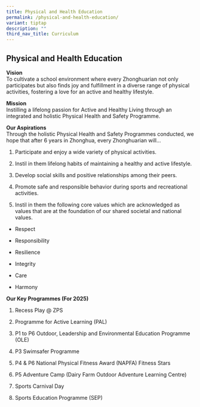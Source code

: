 ```yaml
---
title: Physical and Health Education
permalink: /physical-and-health-education/
variant: tiptap
description: ""
third_nav_title: Curriculum
---
```

<h2><strong>Physical and Health Education</strong></h2>
<p><strong>Vision</strong> 
<br>To cultivate a school environment where every Zhonghuarian not only participates
but also finds joy and fulfillment in a diverse range of physical activities,
fostering a love for an active and healthy lifestyle.</p>
<p><strong>Mission</strong> 
<br>Instilling a lifelong passion for Active and Healthy Living through an
integrated and holistic Physical Health and Safety Programme.</p>
<p><strong>Our Aspirations</strong> 
<br>Through the holistic Physical Health and Safety Programmes conducted,
we hope that after 6 years in Zhonghua, every Zhonghuarian will...</p>
<ol data-tight="true" class="tight">
<li>
<p>Participate and enjoy a wide variety of physical activities.</p>
</li>
<li>
<p>Instil in them lifelong habits of maintaining a healthy and active lifestyle.</p>
</li>
<li>
<p>Develop social skills and positive relationships among their peers.</p>
</li>
<li>
<p>Promote safe and responsible behavior during sports and recreational activities.</p>
</li>
<li>
<p>Instil in them the following core values which are acknowledged as values
that are at the foundation of our shared societal and national values.</p>
</li>
</ol>
<ul data-tight="true" class="tight">
<li>
<p>Respect</p>
</li>
<li>
<p>Responsibility</p>
</li>
<li>
<p>Resilience</p>
</li>
<li>
<p>Integrity</p>
</li>
<li>
<p>Care</p>
</li>
<li>
<p>Harmony</p>
</li>
</ul>
<p><strong>Our Key Programmes (For 2025)</strong>
</p>
<ol data-tight="true" class="tight">
<li>
<p>Recess Play @ ZPS</p>
</li>
<li>
<p>Programme for Active Learning (PAL)</p>
</li>
<li>
<p>P1 to P6 Outdoor, Leadership and Environmental Education Programme (OLE)</p>
</li>
<li>
<p>P3 Swimsafer Programme</p>
</li>
<li>
<p>P4 &amp; P6 National Physical Fitness Award (NAPFA) Fitness Stars</p>
</li>
<li>
<p>P5 Adventure Camp (Dairy Farm Outdoor Adventure Learning Centre)</p>
</li>
<li>
<p>Sports Carnival Day</p>
</li>
<li>
<p>Sports Education Programme (SEP)</p>
</li>
</ol>
<p></p>